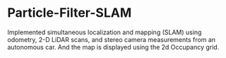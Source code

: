 # Particle-Filter-SLAM
Implemented simultaneous localization and mapping (SLAM) using odometry, 2-D LiDAR scans, and stereo camera measurements from an autonomous car. And the map is displayed using the 2d Occupancy grid.
